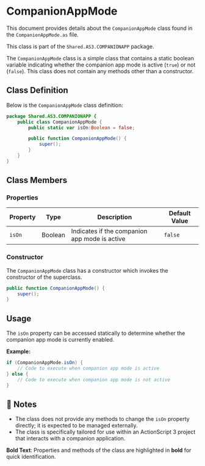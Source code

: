 # CompanionAppMode
This document provides details about the `CompanionAppMode` class found in the `CompanionAppMode.as` file.

This class is part of the `Shared.AS3.COMPANIONAPP` package.

The `CompanionAppMode` class is a simple class that contains a static boolean variable indicating whether the companion app mode is active (`true`) or not (`false`).
This class does not contain any methods other than a constructor.


## Class Definition

Below is the `CompanionAppMode` class definition:

```actionscript
package Shared.AS3.COMPANIONAPP {
    public class CompanionAppMode {
        public static var isOn:Boolean = false;

        public function CompanionAppMode() {
            super();
        }
    }
}
```

## Class Members

### Properties

| Property | Type    | Description                                  | Default Value |
|----------|---------|----------------------------------------------|---------------|
| `isOn`   | Boolean | Indicates if the companion app mode is active | `false`       |

### Constructor

The `CompanionAppMode` class has a constructor which invokes the constructor of the superclass.

```actionscript
public function CompanionAppMode() {
    super();
}
```

## Usage

The `isOn` property can be accessed statically to determine whether the companion app mode is currently enabled.

**Example:**

```actionscript
if (CompanionAppMode.isOn) {
    // Code to execute when companion app mode is active
} else {
    // Code to execute when companion app mode is not active
}
```

## 📝 Notes

- The class does not provide any methods to change the `isOn` property directly; it is expected to be managed externally.
- The class is specifically tailored for use within an ActionScript 3 project that interacts with a companion application.

**Bold Text**: Properties and methods of the class are highlighted in **bold** for quick identification.
